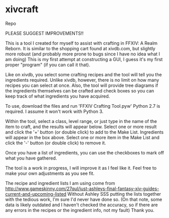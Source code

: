 # xivcraft
Repo

PLEASE SUGGEST IMPROVEMENTS!!

This is a tool I created for myself to assist with crafting in FFXIV: A Realm Reborn.
It is similar to the shopping cart found at xivdb.com, but slightly more robust (and probably more prone to bugs since I have no idea what I am doing)
This is my first attempt at constructing a GUI, I guess it's my first proper "program" (if you can call it that).

Like on xivdb, you select some crafting recipes and the tool will tell you the ingredients required.
Unlike xivdb, however, there is no limit on how many recipes you can select at once.
Also, the tool will provide tree diagrams if the ingredients themselves can be crafted and check boxes so you can keep track of what ingredients you have acquired.

To use, download the files and run 'FFXIV Crafting Tool.pyw'
Python 2.7 is required. I assume it won't work with Python 3.

Within the tool, select a class, level range, or just type in the name of the item to craft, and the results will appear below.
Select one or more result and click the '+' button (or double click) to add to the Make List.
Ingredients will appear in the box above.
Select one or more item in the Make List and click the '-' button (or double click) to remove it.

Once you have a list of ingredients, you can use the checkboxes to mark off what you have gathered.

The tool is a work in progress, I will improve it as I feel like it.
Feel free to make your own adjustments as you see fit.

The recipe and ingredient lists I am using come from http://www.gameskinny.com/27qul/just-ashleys-final-fantasy-xiv-guides-current-and-upcoming-listed
Without Ashley SSS putting the lists together with the tedious work, I'm sure I'd never have done so.
(On that note, some data is likely outdated and I haven't checked the accuracy, so if there are any errors in the recipes or the ingredient info, not my fault)
Thank you.
